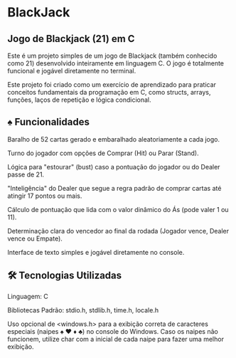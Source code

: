 # BlackJack
## Jogo de Blackjack (21) em C
Este é um projeto simples de um jogo de Blackjack (também conhecido como 21) desenvolvido inteiramente em linguagem C. O jogo é totalmente funcional e jogável diretamente no terminal.

Este projeto foi criado como um exercício de aprendizado para praticar conceitos fundamentais da programação em C, como structs, arrays, funções, laços de repetição e lógica condicional.

## ♠️ Funcionalidades
Baralho de 52 cartas gerado e embaralhado aleatoriamente a cada jogo.

Turno do jogador com opções de Comprar (Hit) ou Parar (Stand).

Lógica para "estourar" (bust) caso a pontuação do jogador ou do Dealer passe de 21.

"Inteligência" do Dealer que segue a regra padrão de comprar cartas até atingir 17 pontos ou mais.

Cálculo de pontuação que lida com o valor dinâmico do Ás (pode valer 1 ou 11).

Determinação clara do vencedor ao final da rodada (Jogador vence, Dealer vence ou Empate).

Interface de texto simples e jogável diretamente no console.

## 🛠️ Tecnologias Utilizadas
Linguagem: C

Bibliotecas Padrão: stdio.h, stdlib.h, time.h, locale.h

Uso opcional de <windows.h> para a exibição correta de caracteres especiais (naipes ♠ ♥ ♦ ♣) no console do Windows.
Caso os naipes não funcionem, utilize char com a inicial de cada naipe para fazer uma melhor exibição.

